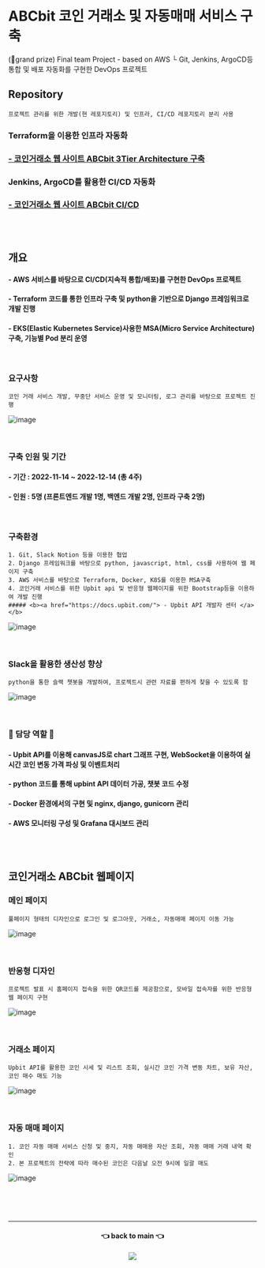# ABCbit 코인 거래소 및 자동매매 서비스 구축
(🥈grand prize) Final team Project - based on AWS
└ Git, Jenkins, ArgoCD등 통합 및 배포 자동화를 구현한 DevOps 프로젝트
## Repository
```
프로젝트 관리를 위한 개발(현 레포지토리) 및 인프라, CI/CD 레포지토리 분리 사용
```
### Terraform을 이용한 인프라 자동화
### <b><a href="https://github.com/hidonghee/BTC_edu_final_terraform"> - 코인거래소 웹 사이트 ABCbit 3Tier Architecture 구축 </a></b>
### Jenkins, ArgoCD를 활용한 CI/CD 자동화
### <b><a href="https://github.com/hidonghee/BTC_edu_final_CICD"> - 코인거래소 웹 사이트 ABCbit CI/CD </a></b>

<br/><br/>

## 개요
#### - AWS 서비스를 바탕으로 CI/CD(지속적 통합/배포)를 구현한 DevOps 프로젝트
#### - Terraform 코드를 통한 인프라 구축 및 python을 기반으로 Django 프레임워크로 개발 진행
#### - EKS(Elastic Kubernetes Service)사용한 MSA(Micro Service Architecture)구축, 기능별 Pod 분리 운영

<br/>

### 요구사항
```
코인 거래 서비스 개발, 무중단 서비스 운영 및 모니터링, 로그 관리를 바탕으로 프로젝트 진행 
```
![image](https://user-images.githubusercontent.com/84059211/212466540-9981747e-95fa-4e86-89f2-0c607060f703.png)

<br/>

### 구축 인원 및 기간
#### - 기간 : 2022-11-14 ~ 2022-12-14 (총 4주) </b> 
#### - 인원 : 5명 (프론트엔드 개발 1명, 백엔드 개발 2명, 인프라 구축 2명) </b>

<br/>

### 구축환경
```
1. Git, Slack Notion 등을 이용한 협업 
2. Django 프레임워크를 바탕으로 python, javascript, html, css를 사용하여 웹 페이지 구축
3. AWS 서비스를 바탕으로 Terraform, Docker, K8S를 이용한 MSA구축
4. 코인거래 서비스를 위한 Upbit api 및 반응형 웹페이지를 위한 Bootstrap등을 이용하여 개발 진행
##### <b><a href="https://docs.upbit.com/"> - Upbit API 개발자 센터 </a></b>

```
![image](https://user-images.githubusercontent.com/84059211/212466367-1720147a-9b6b-4d1d-a322-02c099b323d9.png)

<br/>

### Slack을 활용한 생산성 향상
```
python을 통한 슬랙 챗봇을 개발하여, 프로젝트시 관련 자료를 편하게 찾을 수 있도록 함
```
![image](https://user-images.githubusercontent.com/84059211/212466480-f8bffe1d-833f-443b-9917-1df81cf8078a.png)

<br/>

### 🙌 담당 역할 🙌 
#### - Upbit API를 이용해 canvasJS로 chart 그래프 구현, WebSocket을 이용하여 실시간 코인 변동 가격 파싱 및 이벤트처리
#### - python 코드를 통해 upbint API 데이터 가공, 챗봇 코드 수정
#### - Docker 환경에서의 구현 및 nginx, django, gunicorn 관리
#### - AWS 모니터링 구성 및 Grafana 대시보드 관리

<br/><br/>

## 코인거래소 ABCbit 웹페이지
### 메인 페이지
```
풀페이지 형태의 디자인으로 로그인 및 로그아웃, 거래소, 자동매매 페이지 이동 가능
```
![image](https://user-images.githubusercontent.com/84059211/212468504-1c9226eb-90d3-4d5e-9ca2-ac05900952bb.png)

<br/>

### 반응형 디자인
```
프로젝트 발표 시 홈페이지 접속을 위한 QR코드를 제공함으로, 모바일 접속자를 위한 반응형 웹 페이지 구현
```
![image](https://user-images.githubusercontent.com/84059211/212819414-2216ee05-7dd4-4275-8240-9dff18d6bfcb.png)

<br/>

### 거래소 페이지
```
Upbit API를 활용한 코인 시세 및 리스트 조회, 실시간 코인 가격 변동 차트, 보유 자산, 코인 매수 매도 기능
```
![image](https://user-images.githubusercontent.com/84059211/212468665-7e1648ec-e969-4d17-bd20-c537ee22b80d.png)

<br/>

### 자동 매매  페이지
```
1. 코인 자동 매매 서비스 신청 및 중지, 자동 매매용 자산 조회, 자동 매매 거래 내역 확인 
2. 본 프로젝트의 전략에 따라 매수된 코인은 다음날 오전 9시에 일괄 매도 
```
![image](https://user-images.githubusercontent.com/84059211/212468706-bc5e5434-7f51-4b6d-b436-9f3f33e9cc1c.png)

<br/><br/><br/>
***

<div align=center>
<h4> 👈 back to main 👈 </h4>
<a href="https://github.com/"> 
<img src="https://img.shields.io/endpoint?label=bbyu2&logo=github&style=for-the-badge&url=https%3A%2F%2Fgithub.com%2Fbbyu2%2F"/>
</a>
</div>
